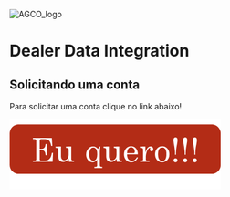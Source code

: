 ![AGCO_logo](http://www.agco.com.br/content/agcocorp/pt_BR/_jcr_content/footermainparsys/footer/footerlogoimage.img.png/1485893878104.png)
# Dealer Data Integration

## Solicitando uma conta

Para solicitar uma conta clique no link abaixo!

[![FOO](https://github.com/agco-sa/site-md-src/blob/master/botao.png)](mailto:dss@sa.agcocorp.com)
